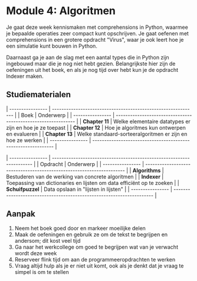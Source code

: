 # Module 4: Algoritmen

<!-- Deze module gaat over algoritmen, en dan over twee aspecten hiervan. Enerzijds ga je kijken naar de manier waarop je een algoritme kunt ontwikkelen en waar je dan op moet letten. Anderzijds ga je kennis maken met een aantal "standaard-algoritmen" voor sorteren en zoeken. Deze standaard-algoritmen zijn zo algemeen, dat we ze in pseudocode kunnen beschrijven en in een willekeurige programmeertaal vastleggen om echt te gebruiken. En welke programmeertaal dat ook is, de eigenschappen van de algoritmen zullen steeds hetzelfde zijn.  -->

Je gaat deze week kennismaken met comprehensions in Python, waarmee je bepaalde operaties zeer compact kunt opschrijven. Je gaat oefenen met comprehensions in een grotere opdracht "Virus", waar je ook leert hoe je een simulatie kunt bouwen in Python.

Daarnaast ga je aan de slag met een aantal types die in Python zijn ingebouwd maar die je nog niet hebt gezien. Belangrijkste hier zijn de oefeningen uit het boek, en als je nog tijd over hebt kun je de opdracht Indexer maken.

## Studiematerialen

| ---------------- | ------------------------------------------------------------- |
| Boek             | Onderwerp                                                     |
| ---------------- | ------------------------------------------------------------- |
| **Chapter 11**   | Welke elementaire datatypes er zijn en hoe je ze toepast      |
| **Chapter 12**   | Hoe je algoritmes kun ontwerpen en evalueren                  |
| **Chapter 13**   | Welke standaard-sorteeralgoritmen er zijn en hoe ze werken    |
| ---------------- | ------------------------------------------------------------- |

| ---------------- | --------------------------------------------------------------------- |
| Opdracht         | Onderwerp                                                             |
| ---------------- | --------------------------------------------------------------------- |
| **Algorithms**   | Bestuderen van de werking van concrete algoritmen                     |
| **Indexer**      | Toepassing van dictionaries en lijsten om data efficiënt op te zoeken |
| **Schuifpuzzel** | Data opslaan in "lijsten in lijsten"                                  |
| ---------------- | --------------------------------------------------------------------- |

## Aanpak

1. Neem het boek goed door en markeer moeilijke delen
2. Maak de oefeningen en gebruik ze om de tekst te begrijpen en andersom; dit kost veel tijd
3. Ga naar het werkcollege om goed te begrijpen wat van je verwacht wordt deze week
4. Reserveer flink tijd om aan de programmeeropdrachten te werken
5. Vraag altijd hulp als je er niet uit komt, ook als je denkt dat je vraag te simpel is om te stellen
